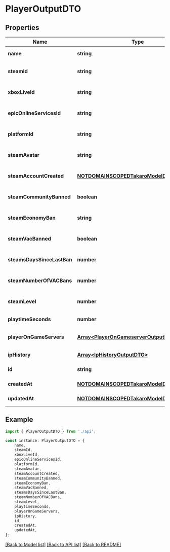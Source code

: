 # PlayerOutputDTO


## Properties

Name | Type | Description | Notes
------------ | ------------- | ------------- | -------------
**name** | **string** |  | [default to undefined]
**steamId** | **string** |  | [optional] [default to undefined]
**xboxLiveId** | **string** |  | [optional] [default to undefined]
**epicOnlineServicesId** | **string** |  | [optional] [default to undefined]
**platformId** | **string** |  | [optional] [default to undefined]
**steamAvatar** | **string** |  | [optional] [default to undefined]
**steamAccountCreated** | [**NOTDOMAINSCOPEDTakaroModelDTOCreatedAt**](NOTDOMAINSCOPEDTakaroModelDTOCreatedAt.md) |  | [optional] [default to undefined]
**steamCommunityBanned** | **boolean** |  | [optional] [default to undefined]
**steamEconomyBan** | **string** |  | [optional] [default to undefined]
**steamVacBanned** | **boolean** |  | [optional] [default to undefined]
**steamsDaysSinceLastBan** | **number** |  | [optional] [default to undefined]
**steamNumberOfVACBans** | **number** |  | [optional] [default to undefined]
**steamLevel** | **number** |  | [optional] [default to undefined]
**playtimeSeconds** | **number** |  | [default to undefined]
**playerOnGameServers** | [**Array&lt;PlayerOnGameserverOutputDTO&gt;**](PlayerOnGameserverOutputDTO.md) |  | [optional] [default to undefined]
**ipHistory** | [**Array&lt;IpHistoryOutputDTO&gt;**](IpHistoryOutputDTO.md) |  | [default to undefined]
**id** | **string** |  | [default to undefined]
**createdAt** | [**NOTDOMAINSCOPEDTakaroModelDTOCreatedAt**](NOTDOMAINSCOPEDTakaroModelDTOCreatedAt.md) |  | [default to undefined]
**updatedAt** | [**NOTDOMAINSCOPEDTakaroModelDTOCreatedAt**](NOTDOMAINSCOPEDTakaroModelDTOCreatedAt.md) |  | [default to undefined]

## Example

```typescript
import { PlayerOutputDTO } from './api';

const instance: PlayerOutputDTO = {
    name,
    steamId,
    xboxLiveId,
    epicOnlineServicesId,
    platformId,
    steamAvatar,
    steamAccountCreated,
    steamCommunityBanned,
    steamEconomyBan,
    steamVacBanned,
    steamsDaysSinceLastBan,
    steamNumberOfVACBans,
    steamLevel,
    playtimeSeconds,
    playerOnGameServers,
    ipHistory,
    id,
    createdAt,
    updatedAt,
};
```

[[Back to Model list]](../README.md#documentation-for-models) [[Back to API list]](../README.md#documentation-for-api-endpoints) [[Back to README]](../README.md)
